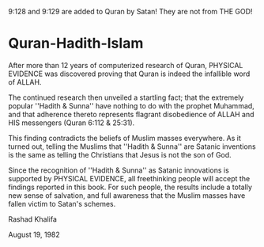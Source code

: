 9:128 and 9:129 are added to Quran by Satan! They are not from THE GOD!

# Quran-Hadith-Islam

After more than 12 years of computerized research of Quran, PHYSICAL EVIDENCE was discovered proving that Quran is indeed the infallible word of ALLAH.

The continued research then unveiled a startling fact; that the extremely popular ''Hadith & Sunna'' have nothing to do with the prophet Muhammad, and that adherence thereto represents flagrant disobedience of ALLAH and HIS messengers (Quran 6:112 & 25:31).

This finding contradicts the beliefs of Muslim masses everywhere. As it turned out, telling the Muslims that ''Hadith & Sunna'' are Satanic inventions is the same as telling the Christians that Jesus is not the son of God.

Since the recognition of ''Hadith & Sunna'' as Satanic innovations is supported by PHYSICAL EVIDENCE, all freethinking people will accept the findings reported in this book. For such people, the results include a totally new sense of salvation, and full awareness that the Muslim masses have fallen victim to Satan's schemes.

Rashad Khalifa

August 19, 1982
